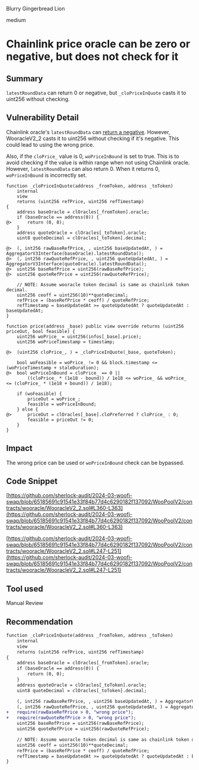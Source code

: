 Blurry Gingerbread Lion

medium

# Chainlink price oracle can be zero or negative, but does not check for it

## Summary

`latestRoundData` can return 0 or negative, but `_cloPriceInQuote` casts it to uint256 without checking.

## Vulnerability Detail

Chainlink oracle's `latestRoundData` can [return a negative](https://docs.chain.link/data-feeds/api-reference#latestrounddata). However, WooracleV2_2 casts it to uint256 without checking if it's negative. This could lead to using the wrong price.

Also, if the `cloPrice_` value is 0, `woPriceInBound` is set to true. This is to avoid checking if the value is within range when not using Chainlink oracle. However, `latestRoundData` can also return 0. When it returns 0, `woPriceInBound` is incorrectly set.

```solidity
function _cloPriceInQuote(address _fromToken, address _toToken)
    internal
    view
    returns (uint256 refPrice, uint256 refTimestamp)
{
    address baseOracle = clOracles[_fromToken].oracle;
    if (baseOracle == address(0)) {
@>      return (0, 0);
    }
    address quoteOracle = clOracles[_toToken].oracle;
    uint8 quoteDecimal = clOracles[_toToken].decimal;

@>  (, int256 rawBaseRefPrice, , uint256 baseUpdatedAt, ) = AggregatorV3Interface(baseOracle).latestRoundData();
@>  (, int256 rawQuoteRefPrice, , uint256 quoteUpdatedAt, ) = AggregatorV3Interface(quoteOracle).latestRoundData();
@>  uint256 baseRefPrice = uint256(rawBaseRefPrice);
@>  uint256 quoteRefPrice = uint256(rawQuoteRefPrice);

    // NOTE: Assume wooracle token decimal is same as chainlink token decimal.
    uint256 ceoff = uint256(10)**quoteDecimal;
    refPrice = (baseRefPrice * ceoff) / quoteRefPrice;
    refTimestamp = baseUpdatedAt >= quoteUpdatedAt ? quoteUpdatedAt : baseUpdatedAt;
}

function price(address _base) public view override returns (uint256 priceOut, bool feasible) {
    uint256 woPrice_ = uint256(infos[_base].price);
    uint256 woPriceTimestamp = timestamp;

@>  (uint256 cloPrice_, ) = _cloPriceInQuote(_base, quoteToken);

    bool woFeasible = woPrice_ != 0 && block.timestamp <= (woPriceTimestamp + staleDuration);
@>  bool woPriceInBound = cloPrice_ == 0 ||
        ((cloPrice_ * (1e18 - bound)) / 1e18 <= woPrice_ && woPrice_ <= (cloPrice_ * (1e18 + bound)) / 1e18);

    if (woFeasible) {
        priceOut = woPrice_;
        feasible = woPriceInBound;
    } else {
@>      priceOut = clOracles[_base].cloPreferred ? cloPrice_ : 0;
        feasible = priceOut != 0;
    }
}
```

## Impact

The wrong price can be used or `woPriceInBound` check can be bypassed.

## Code Snippet

[https://github.com/sherlock-audit/2024-03-woofi-swap/blob/65185691c91541e33f84b77d4c6290182f137092/WooPoolV2/contracts/wooracle/WooracleV2_2.sol#L360-L363](https://github.com/sherlock-audit/2024-03-woofi-swap/blob/65185691c91541e33f84b77d4c6290182f137092/WooPoolV2/contracts/wooracle/WooracleV2_2.sol#L360-L363)

[https://github.com/sherlock-audit/2024-03-woofi-swap/blob/65185691c91541e33f84b77d4c6290182f137092/WooPoolV2/contracts/wooracle/WooracleV2_2.sol#L247-L251](https://github.com/sherlock-audit/2024-03-woofi-swap/blob/65185691c91541e33f84b77d4c6290182f137092/WooPoolV2/contracts/wooracle/WooracleV2_2.sol#L247-L251)

## Tool used

Manual Review

## Recommendation

```diff
function _cloPriceInQuote(address _fromToken, address _toToken)
    internal
    view
    returns (uint256 refPrice, uint256 refTimestamp)
{
    address baseOracle = clOracles[_fromToken].oracle;
    if (baseOracle == address(0)) {
        return (0, 0);
    }
    address quoteOracle = clOracles[_toToken].oracle;
    uint8 quoteDecimal = clOracles[_toToken].decimal;

    (, int256 rawBaseRefPrice, , uint256 baseUpdatedAt, ) = AggregatorV3Interface(baseOracle).latestRoundData();
    (, int256 rawQuoteRefPrice, , uint256 quoteUpdatedAt, ) = AggregatorV3Interface(quoteOracle).latestRoundData();
+   require(rawBaseRefPrice > 0, "wrong price");
+   require(rawQuoteRefPrice > 0, "wrong price");
    uint256 baseRefPrice = uint256(rawBaseRefPrice);
    uint256 quoteRefPrice = uint256(rawQuoteRefPrice);

    // NOTE: Assume wooracle token decimal is same as chainlink token decimal.
    uint256 ceoff = uint256(10)**quoteDecimal;
    refPrice = (baseRefPrice * ceoff) / quoteRefPrice;
    refTimestamp = baseUpdatedAt >= quoteUpdatedAt ? quoteUpdatedAt : baseUpdatedAt;
}
```